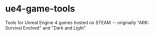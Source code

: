 # ue4-game-tools
Tools for Unreal Engine 4 games hosted on STEAM -- originally "ARK: Survival Evolved" and "Dark and Light"
